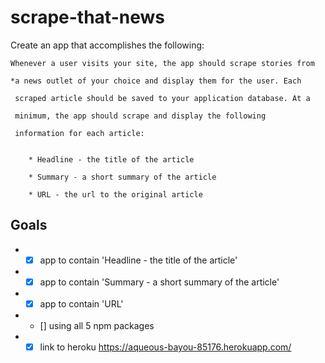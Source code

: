 # scrape-that-news

Create an app that accomplishes the following:

    Whenever a user visits your site, the app should scrape stories from 
    
    *a news outlet of your choice and display them for the user. Each 
     
     scraped article should be saved to your application database. At a 
     
     minimum, the app should scrape and display the following 
     
     information for each article:


        * Headline - the title of the article

        * Summary - a short summary of the article

        * URL - the url to the original article

## Goals
* - [x] app to contain 'Headline - the title of the article'

* - [x]  app to contain 'Summary - a short summary of the article'

* - [x] app to contain 'URL'
* - [] using all 5 npm packages
* - [x] link to heroku https://aqueous-bayou-85176.herokuapp.com/